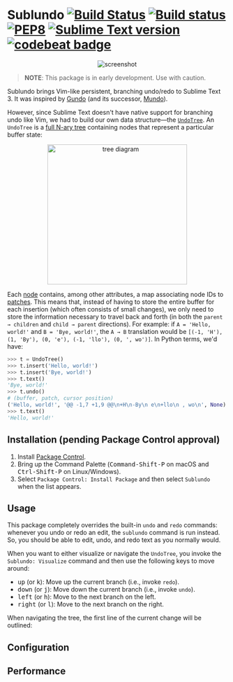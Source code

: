 # Sublundo [![Build Status](https://travis-ci.org/libundo/Sublundo.svg?branch=master)](https://travis-ci.org/libundo/Sublundo) [![Build status](https://ci.appveyor.com/api/projects/status/2hs94fgrhds5dh5a?svg=true)](https://ci.appveyor.com/project/libundo/sublundo) [![PEP8](https://img.shields.io/badge/code%20style-pep8-orange.svg)](https://www.python.org/dev/peps/pep-0008/) [![Sublime Text version](https://img.shields.io/badge/sublime%20text-v3103%2B-blue.svg)](https://www.sublimetext.com/3) [![codebeat badge](https://codebeat.co/badges/fdbbebac-f1fd-411d-adee-4cc00cc55412)](https://codebeat.co/projects/github-com-libundo-sublundo-master)


<p align="center">
  <img alt="screenshot" src="https://user-images.githubusercontent.com/8785025/29700228-b4a4ae6e-8917-11e7-9dcb-318680979153.png">
</p>

> **NOTE**: This package is in early development. Use with caution.

Sublundo brings Vim-like persistent, branching undo/redo to Sublime Text 3. It was inspired by [Gundo](https://sjl.bitbucket.io/gundo.vim/) (and its successor, [Mundo](http://simnalamburt.github.io/vim-mundo/dist/)).

However, since Sublime Text doesn't have native support for branching undo like Vim, we had to build our own data structure&mdash;the [`UndoTree`](https://github.com/libundo/Sublundo/blob/master/lib/tree.py#L26). An `UndoTree` is a [full N-ary tree](https://en.wikipedia.org/wiki/K-ary_tree) containing nodes that represent a particular buffer state:

<p align="center">
  <img width="320" alt="tree diagram" src="https://user-images.githubusercontent.com/8785025/29751984-4a0c46b2-8b0a-11e7-90c2-ad09df5e75df.png">
</p>

Each [node](https://github.com/libundo/Sublundo/blob/master/lib/tree.py#L14) contains, among other attributes, a map associating node IDs to [patches](https://en.wikipedia.org/wiki/Patch_(Unix)). This means that, instead of having to store the entire buffer for each insertion (which often consists of small changes), we only need to store the information necessary to travel back and forth (in both the `parent → children` and `child → parent` directions). For example: if `A = 'Hello, world!'` and `B = 'Bye, world!'`, the `A → B` translation would be `[(-1, 'H'), (1, 'By'), (0, 'e'), (-1, 'llo'), (0, ', wo')]`. In Python terms, we'd have:

```python
>>> t = UndoTree()
>>> t.insert('Hello, world!')
>>> t.insert('Bye, world!')
>>> t.text()
'Bye, world!'
>>> t.undo()
# (buffer, patch, cursor position)
('Hello, world!', '@@ -1,7 +1,9 @@\n+H\n-By\n e\n+llo\n , wo\n', None)
>>> t.text()
'Hello, world!'
```

## Installation (pending Package Control approval)

1. Install [Package Control][pck-ctrl].
3. Bring up the Command Palette
   (<kbd>Command-Shift-P</kbd> on macOS and <kbd>Ctrl-Shift-P</kbd> on Linux/Windows).
4. Select `Package Control: Install Package`
   and then select `Sublundo` when the list appears.

## Usage

This package completely overrides the built-in `undo` and `redo` commands: whenever you undo or redo an edit, the `sublundo` command is run instead. So, you should be able to edit, undo, and redo text as you normally would.

When you want to either visualize or navigate the `UndoTree`, you invoke the `Sublundo: Visualize` command and then use the following keys to move around:

- <kbd>up</kbd> (or <kbd>k</kbd>): Move up the current branch (i.e., invoke `redo`).
- <kbd>down</kbd> (or <kbd>j</kbd>): Move down the current branch (i.e., invoke `undo`).
- <kbd>left</kbd> (or <kbd>h</kbd>): Move to the next branch on the left.
- <kbd>right</kbd> (or <kbd>l</kbd>): Move to the next branch on the right.

When navigating the tree, the first line of the current change will be outlined:

## Configuration

## Performance

[pck-ctrl]: https://packagecontrol.io/installation "Package Control"
